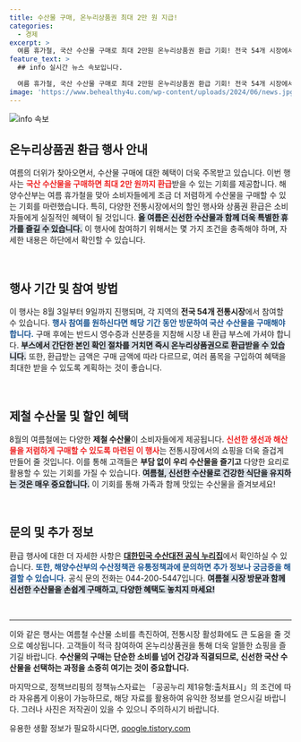 ```yaml
---
title: 수산물 구매, 온누리상품권 최대 2만 원 지급!
categories:
  - 경제
excerpt: >
  여름 휴가철, 국산 수산물 구매로 최대 2만원 온누리상품권 환급 기회! 전국 54개 시장에서 신분증과 영수증만 있으면 간편하게 환급받고, 제철 해산물을 저렴하게 즐겨보세요!
feature_text: >
  ## info 실시간 뉴스 속보입니다.

  여름 휴가철, 국산 수산물 구매로 최대 2만원 온누리상품권 환급 기회! 전국 54개 시장에서 신분증과 영수증만 있으면 간편하게 환급받고, 제철 해산물을 저렴하게 즐겨보세요!
image: 'https://www.behealthy4u.com/wp-content/uploads/2024/06/news.jpg'
---
```


<p><img src="https://www.behealthy4u.com/wp-content/uploads/2024/06/news.jpg" alt="info 속보" /></p>

<h2 data-ke-size="size26">온누리상품권 환급 행사 안내</h2>

<p data-ke-size="size16">여름의 더위가 찾아오면서, 수산물 구매에 대한 혜택이 더욱 주목받고 있습니다. 이번 행사는 <b><span style="color: #ee2323;">국산 수산물을 구매하면 최대 2만 원까지 환급</span></b>받을 수 있는 기회를 제공합니다. 해양수산부는 여름 휴가철을 맞아 소비자들에게 조금 더 저렴하게 수산물을 구매할 수 있는 기회를 마련했습니다. 특히, 다양한 전통시장에서의 할인 행사와 상품권 환급은 소비자들에게 실질적인 혜택이 될 것입니다. <b><span style="background-color: #21538527;">올 여름은 신선한 수산물과 함께 더욱 특별한 휴가를 즐길 수 있습니다.</span></b> 이 행사에 참여하기 위해서는 몇 가지 조건을 충족해야 하며, 자세한 내용은 하단에서 확인할 수 있습니다.</p>

<p data-ke-size="size16">&nbsp;</p>

<h2 data-ke-size="size26">행사 기간 및 참여 방법</h2>

<p data-ke-size="size16">이 행사는 8월 3일부터 9일까지 진행되며, 각 지역의 <b>전국 54개 전통시장</b>에서 참여할 수 있습니다. <b><span style="color: #1a5490;">행사 참여를 원하신다면 해당 기간 동안 방문하여 국산 수산물을 구매해야 합니다.</span></b> 구매 후에는 반드시 영수증과 신분증을 지참해 시장 내 환급 부스에 가셔야 합니다. <b><span style="background-color: #21538527;">부스에서 간단한 본인 확인 절차를 거치면 즉시 온누리상품권으로 환급받을 수 있습니다.</span></b> 또한, 환급받는 금액은 구매 금액에 따라 다르므로, 여러 품목을 구입하여 혜택을 최대한 받을 수 있도록 계획하는 것이 좋습니다.</p>

<p data-ke-size="size16">&nbsp;</p>

<h2 data-ke-size="size26">제철 수산물 및 할인 혜택</h2>

<p data-ke-size="size16">8월의 여름철에는 다양한 <b>제철 수산물</b>이 소비자들에게 제공됩니다. <b><span style="color: #ee2323;">신선한 생선과 해산물을 저렴하게 구매할 수 있도록 마련된 이 행사</span></b>는 전통시장에서의 쇼핑을 더욱 즐겁게 만들어 줄 것입니다. 이를 통해 고객들은 <b>부담 없이 우리 수산물을 즐기고</b> 다양한 요리로 활용할 수 있는 기회를 가질 수 있습니다. <b><span style="background-color: #21538527;">여름철, 신선한 수산물로 건강한 식단을 유지하는 것은 매우 중요합니다.</span></b> 이 기회를 통해 가족과 함께 맛있는 수산물을 즐겨보세요!</p>

<p data-ke-size="size16">&nbsp;</p>

<h2 data-ke-size="size26">문의 및 추가 정보</h2>

<p data-ke-size="size16">환급 행사에 대한 더 자세한 사항은 <b><a href="https://www.fsale.kr" target="_blank">대한민국 수산대전 공식 누리집</a></b>에서 확인하실 수 있습니다. <b><span style="color: #1a5490;">또한, 해양수산부의 수산정책관 유통정책과에 문의하면 추가 정보나 궁금증을 해결할 수 있습니다.</span></b> 공식 문의 전화는 044-200-5447입니다. <b><span style="background-color: #21538527;">여름철 시장 방문과 함께 신선한 수산물을 손쉽게 구매하고, 다양한 혜택도 놓치지 마세요!</span></b></p>

<p data-ke-size="size16">&nbsp;</p>

<hr>

<p data-ke-size="size16">이와 같은 행사는 여름철 수산물 소비를 촉진하여, 전통시장 활성화에도 큰 도움을 줄 것으로 예상됩니다. 고객들이 적극 참여하여 온누리상품권을 통해 더욱 알뜰한 쇼핑을 즐기길 바랍니다. <b>수산물의 구매는 단순한 소비를 넘어 건강과 직결되므로, 신선한 국산 수산물을 선택하는 과정을 소중히 여기는 것이 중요합니다.</b></p>

<p data-ke-size="size16">마지막으로, 정책브리핑의 정책뉴스자료는 「공공누리 제1유형:출처표시」의 조건에 따라 자유롭게 이용이 가능하므로, 해당 자료를 활용하여 유익한 정보를 얻으시길 바랍니다. 그러나 사진은 저작권이 있을 수 있으니 주의하시기 바랍니다.</p>
유용한 생활 정보가 필요하시다면, <a href="https://qoogle.tistory.com" rel="dofollow">qoogle.tistory.com</a>


